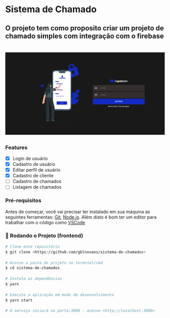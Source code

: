 # Sistema de Chamado 
## O projeto tem como proposito criar um projeto de chamado simples com integração com o firebase

<h1 align="center">
  <img alt="LoginUser" title="#LoginUser" src="./assets/login_page.png" />
</h1>

### Features
- [x] Login de usuário
- [x] Cadastro de usuário
- [x] Editar perfil de usuário
- [x] Cadastro de cliente
- [ ] Cadastro de chamados
- [ ] Listagem de chamados

### Pré-requisitos

Antes de começar, você vai precisar ter instalado em sua máquina as seguintes ferramentas:
[Git](https://git-scm.com), [Node.js](https://nodejs.org/en/). 
Além disto é bom ter um editor para trabalhar com o código como [VSCode](https://code.visualstudio.com/)

### 🎲 Rodando o Projeto (frontend)

```bash
# Clone este repositório
$ git clone <https://github.com/gblnovaes/sistema-de-chamados>

# Acesse a pasta do projeto no terminal/cmd
$ cd sistema-de-chamados

# Instale as dependências
$ yarn 

# Execute a aplicação em modo de desenvolvimento
$ yarn start

# O serviço inciará na porta:3000 - acesse <http://localhost:3000>

```
